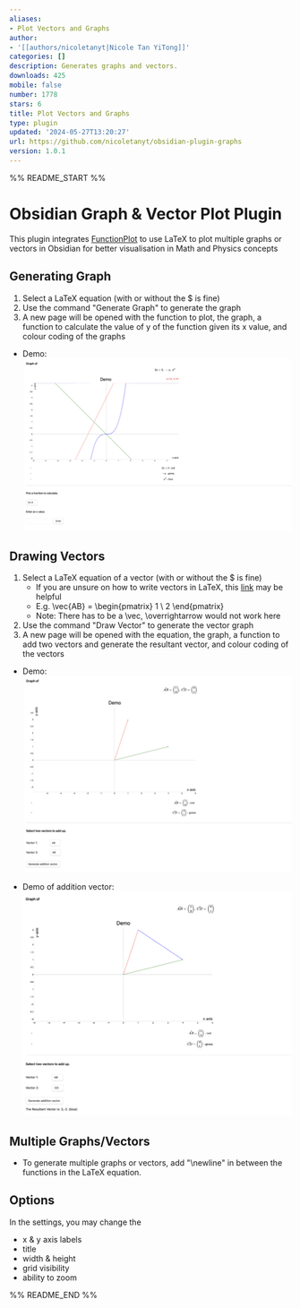 ```yaml
---
aliases:
- Plot Vectors and Graphs
author:
- '[[authors/nicoletanyt|Nicole Tan YiTong]]'
categories: []
description: Generates graphs and vectors.
downloads: 425
mobile: false
number: 1778
stars: 6
title: Plot Vectors and Graphs
type: plugin
updated: '2024-05-27T13:20:27'
url: https://github.com/nicoletanyt/obsidian-plugin-graphs
version: 1.0.1
---
```


%% README_START %%


# Obsidian Graph & Vector Plot Plugin

This plugin integrates [FunctionPlot](https://mauriciopoppe.github.io/function-plot/) to use LaTeX to plot multiple graphs or vectors in Obsidian for better visualisation in Math and Physics concepts


## Generating Graph 

1. Select a LaTeX equation (with or without the $ is fine)
2. Use the command "Generate Graph" to generate the graph 
3. A new page will be opened with the function to plot, the graph, a function to calculate the value of y of the function given its x value, and colour coding of the graphs

- Demo: 
![Demo of graphs](https://raw.githubusercontent.com/nicoletanyt/obsidian-plugin-graphs/HEAD/graph_demo.png)

## Drawing Vectors

1. Select a LaTeX equation of a vector (with or without the $ is fine)
	- If you are unsure on how to write vectors in LaTeX, this [link](https://www.quora.com/How-do-I-write-vectors-and-matrices-in-LaTeX) may be helpful
	- E.g. \vec{AB} = \begin{pmatrix} 1 \\ 2 \end{pmatrix}
	- Note: There has to be a \vec, \overrightarrow would not work here 
2. Use the command "Draw Vector" to generate the vector graph 
3. A new page will be opened with the equation, the graph, a function to add two vectors and generate the resultant vector, and colour coding of the vectors

- Demo: 
![Demo of vectors](https://raw.githubusercontent.com/nicoletanyt/obsidian-plugin-graphs/HEAD/vector_demo.png)

- Demo of addition vector:
![Demo of addition vectors](https://raw.githubusercontent.com/nicoletanyt/obsidian-plugin-graphs/HEAD/addition_vector_demo.png)


## Multiple Graphs/Vectors

- To generate multiple graphs or vectors, add "\newline" in between the functions in the LaTeX equation.  

## Options 

In the settings, you may change the 

- x & y axis labels
- title
- width & height
- grid visibility 
- ability to zoom 


%% README_END %%